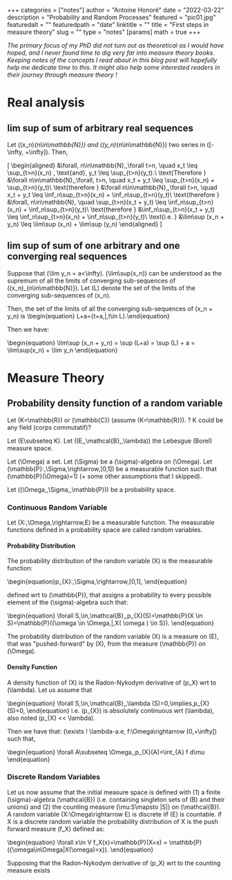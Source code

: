 +++
categories = ["notes"]
author = "Antoine Honoré"
date = "2022-03-22"
description = "Probability and Random Processes"
featured = "pic01.jpg"
featuredalt = ""
featuredpath = "date"
linktitle = ""
title = "First steps in measure theory"
slug = ""
type = "notes"
[params]
  math = true
+++

*The primary focus of my PhD did not turn out as theoretical as I would have hoped, and I never found time to dig very far into measure theory books. Keeping notes of the concepts I read about in this blog post will hopefully help me dedicate time to this. It might also help some interested readers in their journey through measure theory !*

# Real analysis

## lim sup of sum of arbitrary real sequences

Let \((x_n)_{n\in\mathbb{N}}\) and  \((y_n)_{n\in\mathbb{N}}\) two series in \([-\infty, +\infty]\).
Then,

\[
\begin{aligned}
&\forall\, n\in\mathbb{N},\,\forall t>n, \quad x_t \leq \sup_{t>n}(x_n) \, \text{and}\, y_t \leq \sup_{t>n}(y_t).\\
\text{Therefore } &\forall n\in\mathbb{N},\,\forall\, t>n, \quad x_t + y_t \leq \sup_{t>n}(x_n) +  \sup_{t>n}(y_t)\\
\text{therefore } &\forall n\in\mathbb{N},\,\forall t>n, \quad x_t + y_t \leq \inf_n\sup_{t>n}(x_n) +  \inf_n\sup_{t>n}(y_t)\\
\text{therefore } &\forall\, n\in\mathbb{N}, \quad  \sup_{t>n}(x_t + y_t) \leq \inf_n\sup_{t>n}(x_n) +  \inf_n\sup_{t>n}(y_t)\\
\text{therefore } &\inf_n\sup_{t>n}(x_t + y_t) \leq \inf_n\sup_{t>n}(x_n) +  \inf_n\sup_{t>n}(y_t)\\
\text{i.e. } &\lim\sup (x_n + y_n) \leq \lim\sup (x_n) +  \lim\sup (y_n)
\end{aligned}
\]

## lim sup of sum of one arbitrary and one converging real sequences
Suppose that \(\lim y_n = a<\infty\).
\(\lim\sup(x_n)\) can be understood as the supremum of all the limits of converging sub-sequences of \((x_n)_{n\in\mathbb{N}}\).
Let \(L\) denote the set of the limits of the converging sub-sequences of \(x_n\).

Then, the set of the limits of all the converging sub-sequences of \(x_n + y_n\) is 
\begin{equation} L+a=\{t+a\,|\,t\in L\}.\end{equation}

Then we have:

\begin{equation}
\lim\sup (x_n + y_n) = \sup (L+a) = \sup (L) + a = \lim\sup(x_n) + \lim y_n
\end{equation}


# Measure Theory
## Probability density function of a random variable

Let \(K=\mathbb{R}\) or \(\mathbb{C}\) (assume \(K=\mathbb{R}\)). ? K could be any field (corps commutatif)?

Let \(E\subseteq K\). Let \((E,\,\mathcal{B},\,\lambda)\) the Lebesgue (Borel) measure space.

Let \(\Omega\) a set. Let \(\Sigma\) be a \(\sigma\)-algebra on \(\Omega\). Let \(\mathbb{P}:\,\Sigma\,\rightarrow\,[0,1]\) be a measurable function such that \(\mathbb{P}(\Omega)=1\) (+ some other assumptions that I skipped).

Let \((\Omega,\,\Sigma,\,\mathbb{P})\) be a probability space.

### Continuous Random Variable

Let \(X:\,\Omega\,\rightarrow\,E\) be a measurable function. The measurable functions defined in a probability space are called random variables.

#### Probability Distribution

The probability distribution of the random variable \(X\) is the measurable function: 

\begin{equation}p_{X}:\,\Sigma\,\rightarrow\,[0,1], \end{equation}

defined wrt to \(\mathbb{P}\), that assigns a probability to every possible element of the \(\sigma\)-algebra such that: 

\begin{equation} \forall S\,\in\,\mathcal{B},\,p_{X}(S)=\mathbb{P}(X \in S)=\mathbb{P}(\{\omega \in \Omega\,|\,X( \omega ) \in S\}). \end{equation} 

The probability distribution of the random variable \(X\) is a measure on \(E\), that was "pushed-forward" by \(X\), from the measure \(\mathbb{P}\) on \(\Omega\).

#### Density Function

A density function of \(X\) is the Radon-Nykodym derivative of \(p_X\) wrt to \(\lambda\). Let us assume that 

\begin{equation} \forall S\,\in\,\mathcal{B},\,\lambda (S)=0\,\implies\,p_{X}(S)=0, \end{equation} i.e. \(p_{X}\) is absolutely continuous wrt \(\lambda\), also noted \(p_{X} << \lambda\). 

Then we have that: \(\exists ! \lambda-a.e\, f:\Omega\rightarrow [0,+\infty[\) such that,

\begin{equation}  \forall A\subseteq \Omega,\,p_{X}(A)=\int_{A} f d\mu \end{equation} 

### Discrete Random Variables
Let us now assume that the initial measure space is defined with (1) a finite \(\sigma\)-algebra \(\mathcal{B}\) (i.e. containing singleton sets of \(B\) and their unions) and (2) the counting measure \(\mu:S\mapsto |S|\) on \(\mathcal{B}\).
A random variable \(X:\Omega\rightarrow E\) is discrete iif \(E\) is countable.
if X is a discrete random variable the probability distribution of X is the push forward measure \(f_X\) defined as:

\begin{equation} \forall x\in V f_X(x)=\mathbb{P}(X=x) = \mathbb{P}(\{\omega\in\Omega|X(\omega)=x\}). \end{equation}

Supposing that the Radon-Nykodym derivative of \(p_X\) wrt to the counting measure exists
